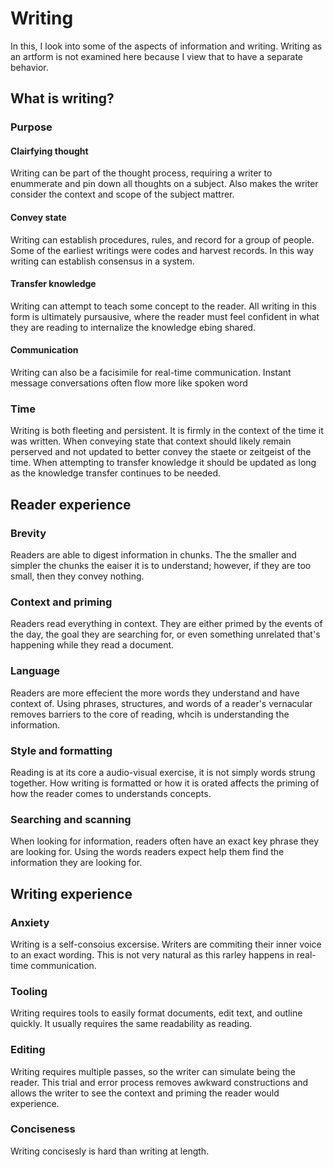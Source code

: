 # Writing

In this, I look into some of the aspects of information and writing. Writing as an artform is not examined here because I view that to have a separate behavior.

## What is writing?

### Purpose

#### Clairfying thought

Writing can be part of the thought process, requiring a writer to enummerate and pin down all thoughts on a subject. Also makes the writer consider the context and scope of the subject mattrer.

#### Convey state

Writing can establish procedures, rules, and record for a group of people. Some of the earliest writings were codes and harvest records. In this way writing can establish consensus in a system.

#### Transfer knowledge

Writing can attempt to teach some concept to the reader. All writing in this form is ultimately pursausive, where the reader must feel confident in what they are reading to internalize the knowledge ebing shared.

#### Communication

Writing can also be a facisimile for real-time communication. Instant message conversations often flow more like spoken word

### Time

Writing is both fleeting and persistent. It is firmly in the context of the time it was written. When conveying state that context should likely remain perserved and not updated to better convey the staete or zeitgeist of the time. When attempting to transfer knowledge it should be updated as long as the knowledge transfer continues to be needed.

## Reader experience

### Brevity

Readers are able to digest information in chunks. The the smaller and simpler the chunks the eaiser it is to understand; however, if they are too small, then they convey nothing.

### Context and priming

Readers read everything in context. They are either primed by the events of the day, the goal they are searching for, or even something unrelated that's happening while they read a document.

### Language

Readers are more effecient the more words they understand and have context of. Using phrases, structures, and words of a reader's vernacular removes barriers to the core of reading, whcih is understanding the information.

### Style and formatting

Reading is at its core a audio-visual exercise, it is not simply words strung together. How writing is formatted or how it is orated affects the priming of how the reader comes to understands concepts.

### Searching and scanning

When looking for information, readers often have an exact key phrase they are looking for. Using the words readers expect help them find the information they are looking for.

## Writing experience

### Anxiety

Writing is a self-consoius excersise. Writers are commiting their inner voice to an exact wording. This is not very natural as this rarley happens in real-time communication.

### Tooling

Writing requires tools to easily format documents, edit text, and outline quickly. It usually requires the same readability as reading.

### Editing

Writing requires multiple passes, so the writer can simulate being the reader. This trial and error process removes awkward constructions and allows the writer to see the context and priming the reader would experience.

### Conciseness

Writing concisesly is hard than writing at length.
